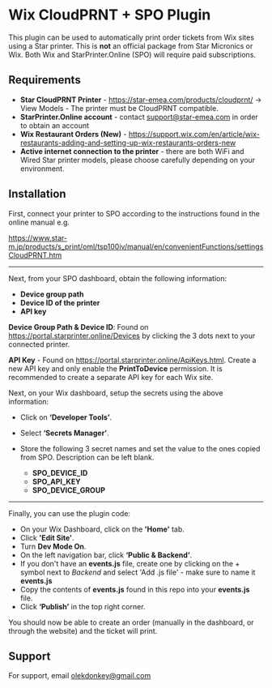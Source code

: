 # Wix CloudPRNT + SPO Plugin

This plugin can be used to automatically print order tickets from Wix sites using a Star printer.
This is **not** an official package from Star Micronics or Wix.
Both Wix and StarPrinter.Online (SPO) will require paid subscriptions.

## Requirements

- **Star CloudPRNT Printer** - https://star-emea.com/products/cloudprnt/ -> View Models - The printer must be CloudPRNT compatible.
- **StarPrinter.Online account** - contact <support@star-emea.com> in order to obtain an account
- **Wix Restaurant Orders (New)** - https://support.wix.com/en/article/wix-restaurants-adding-and-setting-up-wix-restaurants-orders-new
- **Active internet connection to the printer** - there are both WiFi and Wired Star printer models, please choose carefully depending on your environment.

## Installation

First, connect your printer to SPO according to the instructions found in the online manual e.g.

https://www.star-m.jp/products/s_print/oml/tsp100iv/manual/en/convenientFunctions/settingsCloudPRNT.htm

---

Next, from your SPO dashboard, obtain the following information:

- **Device group path**
- **Device ID of the printer**
- **API key**

**Device Group Path & Device ID**: Found on https://portal.starprinter.online/Devices by clicking the 3 dots next to your connected printer.

**API Key** - Found on https://portal.starprinter.online/ApiKeys.html. Create a new API key and only enable the **PrintToDevice** permission. It is recommended to create a separate API key for each Wix site.

Next, on your Wix dashboard, setup the secrets using the above information:

- Click on **‘Developer Tools’**.
- Select **‘Secrets Manager’**.
- Store the following 3 secret names and set the value to the ones copied from SPO. Description can be left blank.

  - **SPO_DEVICE_ID**
  - **SPO_API_KEY**
  - **SPO_DEVICE_GROUP**

---

Finally, you can use the plugin code:

- On your Wix Dashboard, click on the **'Home'** tab.
- Click **'Edit Site'**.
- Turn **Dev Mode On**.
- On the left navigation bar, click **‘Public & Backend’**.
- If you don't have an **events.js** file, create one by clicking on the + symbol next to *Backend* and select 'Add .js file' - make sure to name it **events.js** 
- Copy the contents of **events.js** found in this repo into your **events.js** file.
- Click **‘Publish’** in the top right corner.

You should now be able to create an order (manually in the dashboard, or through the website) and the ticket will print.

## Support

For support, email olekdonkey@gmail.com
